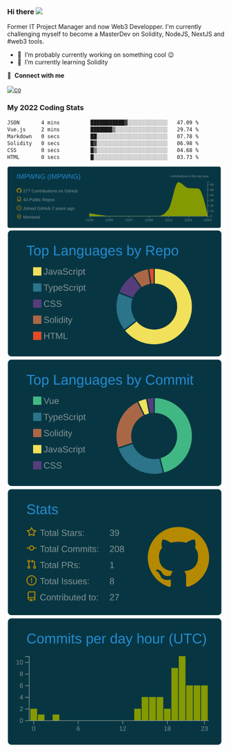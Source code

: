 ### Hi there <img src="https://media.giphy.com/media/hvRJCLFzcasrR4ia7z/giphy.gif" width="25px"></a>

Former IT Project Manager and now Web3 Developper. I'm currently challenging myself to become a MasterDev on Solidity, NodeJS, NextJS and #web3 tools.

- 🔭 &nbsp;I’m probably currently working on something cool :wink:
- 🌱 &nbsp;I’m currently learning Solidity


🔗 &nbsp;**Connect with me**
<p align="left">
<a href="https://www.google.com/" target="blank"><img align="center" src="https://raw.githubusercontent.com/rahuldkjain/github-profile-readme-generator/master/src/images/icons/Social/linked-in-alt.svg" alt="co" height="30" width="40" /></a>
 
### My 2022 Coding Stats
<!--START_SECTION:waka-->

```text
JSON       4 mins          ███████████▓░░░░░░░░░░░░░   47.09 %
Vue.js     2 mins          ███████▒░░░░░░░░░░░░░░░░░   29.74 %
Markdown   0 secs          ██░░░░░░░░░░░░░░░░░░░░░░░   07.78 %
Solidity   0 secs          █▓░░░░░░░░░░░░░░░░░░░░░░░   06.98 %
CSS        0 secs          █▒░░░░░░░░░░░░░░░░░░░░░░░   04.68 %
HTML       0 secs          █░░░░░░░░░░░░░░░░░░░░░░░░   03.73 %
```

<!--END_SECTION:waka-->


[![](https://raw.githubusercontent.com/IMPWNG/IMPWNG/master/profile-summary-card-output/solarized_dark/0-profile-details.svg)](https://github.com/vn7n24fzkq/github-profile-summary-cards)
[![](https://raw.githubusercontent.com/IMPWNG/IMPWNG/master/profile-summary-card-output/solarized_dark/1-repos-per-language.svg)](https://github.com/vn7n24fzkq/github-profile-summary-cards) [![](https://raw.githubusercontent.com/IMPWNG/IMPWNG/master/profile-summary-card-output/solarized_dark/2-most-commit-language.svg)](https://github.com/vn7n24fzkq/github-profile-summary-cards)
[![](https://raw.githubusercontent.com/IMPWNG/IMPWNG/master/profile-summary-card-output/solarized_dark/3-stats.svg)](https://github.com/vn7n24fzkq/github-profile-summary-cards) [![](https://raw.githubusercontent.com/IMPWNG/IMPWNG/master/profile-summary-card-output/solarized_dark/4-productive-time.svg)](https://github.com/vn7n24fzkq/github-profile-summary-cards)
